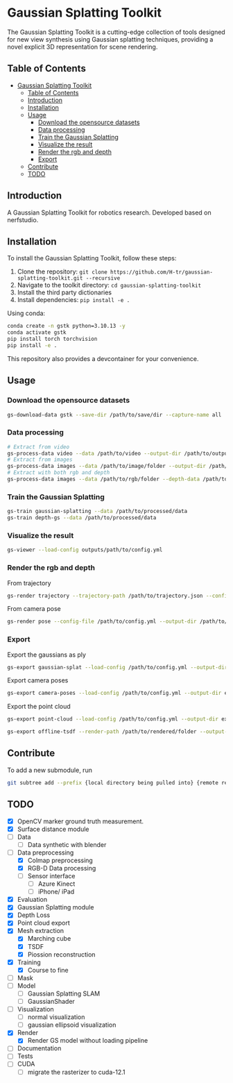 # Gaussian Splatting Toolkit

The Gaussian Splatting Toolkit is a cutting-edge collection of tools designed for new view synthesis using Gaussian splatting techniques, providing a novel explicit 3D representation for scene rendering.

## Table of Contents

- [Gaussian Splatting Toolkit](#gaussian-splatting-toolkit)
  - [Table of Contents](#table-of-contents)
  - [Introduction](#introduction)
  - [Installation](#installation)
  - [Usage](#usage)
    - [Download the opensource datasets](#download-the-opensource-datasets)
    - [Data processing](#data-processing)
    - [Train the Gaussian Splatting](#train-the-gaussian-splatting)
    - [Visualize the result](#visualize-the-result)
    - [Render the rgb and depth](#render-the-rgb-and-depth)
    - [Export](#export)
  - [Contribute](#contribute)
  - [TODO](#todo)

## Introduction

A Gaussian Splatting Toolkit for robotics research. Developed based on nerfstudio.

## Installation

To install the Gaussian Splatting Toolkit, follow these steps:

1. Clone the repository: `git clone https://github.com/H-tr/gaussian-splatting-toolkit.git --recursive`
2. Navigate to the toolkit directory: `cd gaussian-splatting-toolkit`
3. Install the third party dictionaries
4. Install dependencies: `pip install -e .`

Using conda:

```bash
conda create -n gstk python=3.10.13 -y
conda activate gstk
pip install torch torchvision
pip install -e .
```

This repository also provides a devcontainer for your convenience.

## Usage

### Download the opensource datasets

```bash
gs-download-data gstk --save-dir /path/to/save/dir --capture-name all
```

### Data processing

```bash
# Extract from video
gs-process-data video --data /path/to/video --output-dir /path/to/output-dir --num-frames-target 1000
# Extract from images
gs-process-data images --data /path/to/image/folder --output-dir /path/to/output-dir
# Extract with both rgb and depth
gs-process-data images --data /path/to/rgb/folder --depth-data /path/to/depth/folder --output-dir /path/to/output-dir
```

### Train the Gaussian Splatting

```bash
gs-train gaussian-splatting --data /path/to/processed/data
gs-train depth-gs --data /path/to/processed/data
```

### Visualize the result

```bash
gs-viewer --load-config outputs/path/to/config.yml
```

### Render the rgb and depth

From trajectory

```bash
gs-render trajectory --trajectory-path /path/to/trajectory.json --config-file /path/to/ckpt/config.yml
```

From camera pose

```bash
gs-render pose --config-file /path/to/config.yml --output-dir /path/to/output/folder/
```

### Export

Export the gaussians as ply

```bash
gs-export gaussian-splat --load-config /path/to/config.yml --output-dir exports/gaussians/
```

Export camera poses

```bash
gs-export camera-poses --load-config /path/to/config.yml --output-dir exports/cameras/
```

Export the point cloud

```bash
gs-export point-cloud --load-config /path/to/config.yml --output-dir exports/pcd/
```

```bash
gs-export offline-tsdf --render-path /path/to/rendered/folder --output-dir exports/tsdf/
```

## Contribute

To add a new submodule, run

```bash
git subtree add --prefix {local directory being pulled into} {remote repo URL} {remote branch} --squash
```

## TODO

- [x] OpenCV marker ground truth measurement.
- [x] Surface distance module
- [ ] Data
  - [ ] Data synthetic with blender
- [ ] Data preprocessing
  - [x] Colmap preprocessing
  - [x] RGB-D Data processing
  - [ ] Sensor interface
    - [ ] Azure Kinect
    - [ ] iPhone/ iPad
- [x] Evaluation
- [x] Gaussian Splatting module
- [x] Depth Loss
- [x] Point cloud export
- [x] Mesh extraction
  - [x] Marching cube
  - [x] TSDF
  - [x] Piossion reconstruction
- [x] Training
  - [x] Course to fine
- [ ] Mask
- [ ] Model
  - [ ] Gaussian Splatting SLAM
  - [ ] GaussianShader
- [ ] Visualization
  - [ ] normal visualization
  - [ ] gaussian ellipsoid visualization
- [x] Render
  - [x] Render GS model without loading pipeline
- [ ] Documentation
- [ ] Tests
- [ ] CUDA
  - [ ] migrate the rasterizer to cuda-12.1
